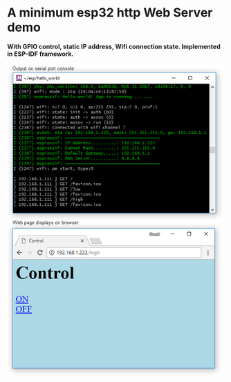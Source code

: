 # A minimum esp32 http Web Server demo

**With GPIO control, static IP address, Wifi connection state. Implemented in ESP-IDF framework.** 


![demo_webpage](https://github.com/qienhuang/esp32_mini_webserver_gpio/raw/master/Snapshoot/ui.png)


